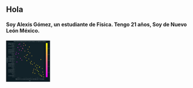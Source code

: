 ## Hola 

#### Soy Alexis Gómez, un estudiante de Física. Tengo 21 años, Soy de Nuevo León México.

<img src = "https://github.com/AlexisAGG14/AlexisAGG14/blob/master/ImágenPrueba.png" width="120"/>